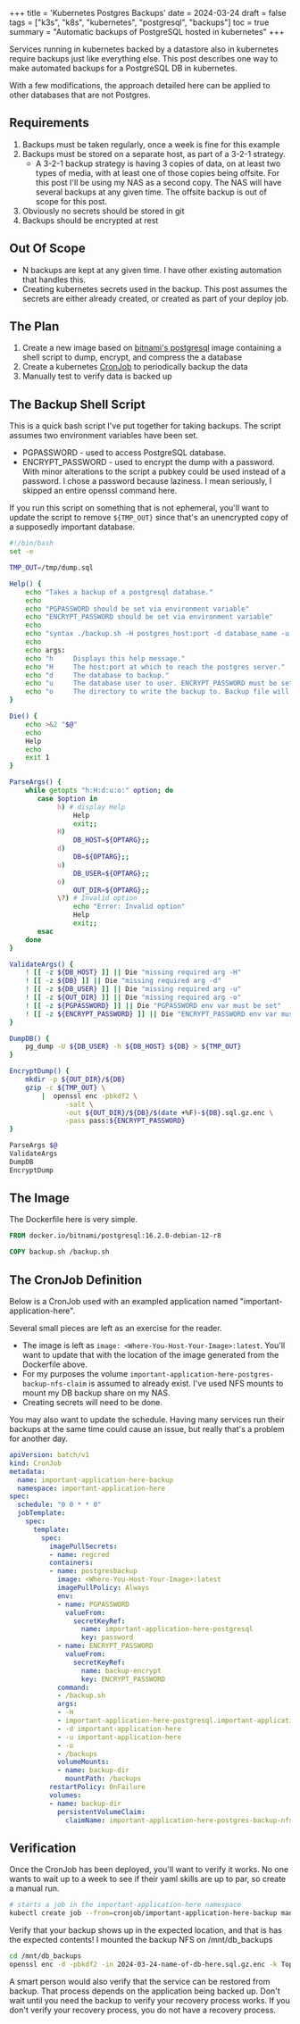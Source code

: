 +++
title = 'Kubernetes Postgres Backups'
date = 2024-03-24
draft = false
tags = ["k3s", "k8s", "kubernetes", "postgresql", "backups"]
toc = true
summary = "Automatic backups of PostgreSQL hosted in kubernetes"
+++

Services running in kubernetes backed by a datastore also in kubernetes require backups just like everything else. This post describes one way to make automated backups for a PostgreSQL DB in kubernetes.

With a few modifications, the approach detailed here can be applied to other databases that are not Postgres.

## Requirements

1. Backups must be taken regularly, once a week is fine for this example
2. Backups must be stored on a separate host, as part of a 3-2-1 strategy.
    * A 3-2-1 backup strategy is having 3 copies of data, on at least two types of media, with at least one of those copies being offsite.
    For this post I'll be using my NAS as a second copy. The NAS will have several backups at any given time. The offsite backup is out of scope for this post.
3. Obviously no secrets should be stored in git
4. Backups should be encrypted at rest

## Out Of Scope

* N backups are kept at any given time. I have other existing automation that handles this.
* Creating kubernetes secrets used in the backup. This post assumes the secrets are either already created, or created as part of your deploy job.

## The Plan

1. Create a new image based on [bitnami's postgresql](https://github.com/bitnami/charts/tree/main/bitnami/postgresql) image containing a shell script to dump, encrypt, and compress the a database
2. Create a kubernetes [CronJob](https://kubernetes.io/docs/concepts/workloads/controllers/cron-jobs/) to periodically backup the data
3. Manually test to verify data is backed up

## The Backup Shell Script

This is a quick bash script I've put together for taking backups. The script assumes two environment variables have been set.

* PGPASSWORD - used to access PostgreSQL database.
* ENCRYPT_PASSWORD - used to encrypt the dump with a password. With minor alterations to the script a pubkey could be used instead of a password. I chose a password because laziness. I mean seriously, I skipped an entire openssl command here.

If you run this script on something that is not ephemeral, you'll want to update the script to remove `${TMP_OUT}` since that's an unencrypted copy of a supposedly important database.

```bash
#!/bin/bash
set -e

TMP_OUT=/tmp/dump.sql

Help() {
    echo "Takes a backup of a postgresql database."
    echo
    echo "PGPASSWORD should be set via environment variable"
    echo "ENCRYPT_PASSWORD should be set via environment variable"
    echo
    echo "syntax ./backup.sh -H postgres_host:port -d database_name -u database_user -o /path/to/output/directory/"
    echo
    echo args:
    echo "h     Displays this help message."
    echo "H     The host:port at which to reach the postgres server."
    echo "d     The database to backup."
    echo "u     The database user to user. ENCRYPT_PASSWORD must be set."
    echo "o     The directory to write the backup to. Backup file will be named in YYYY-MM-DD-database_name.sql.gz.enc"
}

Die() {
    echo >&2 "$@"
    echo
    Help
    echo
    exit 1
}

ParseArgs() {
    while getopts "h:H:d:u:o:" option; do
       case $option in
            h) # display Help
                Help
                exit;;
            H)
                DB_HOST=${OPTARG};;
            d)
                DB=${OPTARG};;
            u)
                DB_USER=${OPTARG};;
            o)
                OUT_DIR=${OPTARG};;
            \?) # Invalid option
                echo "Error: Invalid option"
                Help
                exit;;
       esac
    done
}

ValidateArgs() {
    ! [[ -z ${DB_HOST} ]] || Die "missing required arg -H"
    ! [[ -z ${DB} ]] || Die "missing required arg -d"
    ! [[ -z ${DB_USER} ]] || Die "missing required arg -u"
    ! [[ -z ${OUT_DIR} ]] || Die "missing required arg -o"
    ! [[ -z ${PGPASSWORD} ]] || Die "PGPASSWORD env var must be set"
    ! [[ -z ${ENCRYPT_PASSWORD} ]] || Die "ENCRYPT_PASSWORD env var must be set"
}

DumpDB() {
    pg_dump -U ${DB_USER} -h ${DB_HOST} ${DB} > ${TMP_OUT}
}

EncryptDump() {
    mkdir -p ${OUT_DIR}/${DB}
    gzip -c ${TMP_OUT} \
        |  openssl enc -pbkdf2 \
              -salt \
              -out ${OUT_DIR}/${DB}/$(date +%F)-${DB}.sql.gz.enc \
              -pass pass:${ENCRYPT_PASSWORD}
}

ParseArgs $@
ValidateArgs
DumpDB
EncryptDump
```

## The Image

The Dockerfile here is very simple.

```Dockerfile
FROM docker.io/bitnami/postgresql:16.2.0-debian-12-r8

COPY backup.sh /backup.sh
```

## The CronJob Definition

Below is a CronJob used with an exampled application named "important-application-here".

Several small pieces are left as an exercise for the reader.

* The image is left as `image: <Where-You-Host-Your-Image>:latest`. You'll want to update that with the location of the image generated from the Dockerfile above.
* For my purposes the volume `important-application-here-postgres-backup-nfs-claim` is assumed to already exist. I've used NFS mounts to mount my DB backup share on my NAS.
* Creating secrets will need to be done.

You may also want to update the schedule. Having many services run their backups at the same time could cause an issue, but really that's a problem for another day.

```yaml
apiVersion: batch/v1
kind: CronJob
metadata:
  name: important-application-here-backup
  namespace: important-application-here
spec:
  schedule: "0 0 * * 0"
  jobTemplate:
    spec:
      template:
        spec:
          imagePullSecrets:
          - name: regcred
          containers:
          - name: postgresbackup
            image: <Where-You-Host-Your-Image>:latest
            imagePullPolicy: Always
            env:
            - name: PGPASSWORD
              valueFrom:
                secretKeyRef:
                  name: important-application-here-postgresql
                  key: password
            - name: ENCRYPT_PASSWORD
              valueFrom:
                secretKeyRef:
                  name: backup-encrypt
                  key: ENCRYPT_PASSWORD
            command:
            - /backup.sh
            args:
            - -H
            - important-application-here-postgresql.important-application-namespace.svc.cluster.local
            - -d important-application-here
            - -u important-application-here
            - -o
            - /backups
            volumeMounts:
            - name: backup-dir
              mountPath: /backups
          restartPolicy: OnFailure
          volumes:
          - name: backup-dir
            persistentVolumeClaim:
              claimName: important-application-here-postgres-backup-nfs-claim
```

## Verification

Once the CronJob has been deployed, you'll want to verify it works. No one wants to wait up to a week to see if their yaml skills are up to par, so create a manual run.

```bash
# starts a job in the important-application-here namespace
kubectl create job --from=cronjob/important-application-here-backup manual-backup -n important-application-here
```

Verify that your backup shows up in the expected location, and that is has the expected contents! I mounted the backup NFS on /mnt/db_backups

```bash
cd /mnt/db_backups
openssl enc -d -pbkdf2 -in 2024-03-24-name-of-db-here.sql.gz.enc -k TopSecretPasswordHere | gzip -d
```

A smart person would also verify that the service can be restored from backup. That process depends on the application being backed up. Don't wait until you need the backup to verify your recovery process works. If you don't verify your recovery process, you do not have a recovery process.
